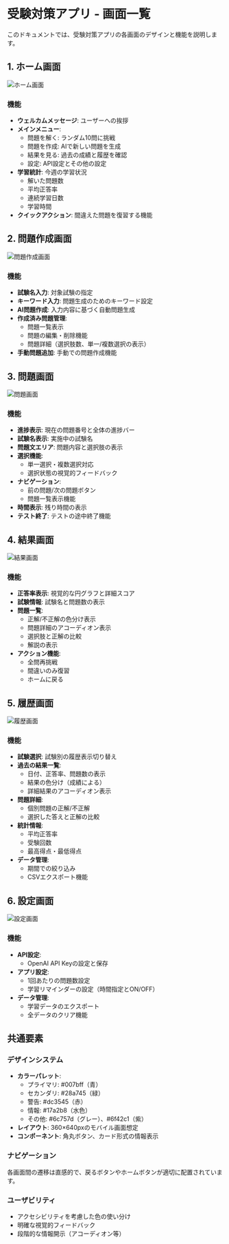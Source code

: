 # 受験対策アプリ - 画面一覧

このドキュメントでは、受験対策アプリの各画面のデザインと機能を説明します。

## 1. ホーム画面
![ホーム画面](home_screen.svg)

### 機能
- **ウェルカムメッセージ**: ユーザーへの挨拶
- **メインメニュー**:
  - 問題を解く: ランダム10問に挑戦
  - 問題を作成: AIで新しい問題を生成
  - 結果を見る: 過去の成績と履歴を確認
  - 設定: API設定とその他の設定
- **学習統計**: 今週の学習状況
  - 解いた問題数
  - 平均正答率
  - 連続学習日数
  - 学習時間
- **クイックアクション**: 間違えた問題を復習する機能

## 2. 問題作成画面
![問題作成画面](create_question_screen.svg)

### 機能
- **試験名入力**: 対象試験の指定
- **キーワード入力**: 問題生成のためのキーワード設定
- **AI問題作成**: 入力内容に基づく自動問題生成
- **作成済み問題管理**:
  - 問題一覧表示
  - 問題の編集・削除機能
  - 問題詳細（選択肢数、単一/複数選択の表示）
- **手動問題追加**: 手動での問題作成機能

## 3. 問題画面
![問題画面](quiz_screen.svg)

### 機能
- **進捗表示**: 現在の問題番号と全体の進捗バー
- **試験名表示**: 実施中の試験名
- **問題文エリア**: 問題内容と選択肢の表示
- **選択機能**: 
  - 単一選択・複数選択対応
  - 選択状態の視覚的フィードバック
- **ナビゲーション**:
  - 前の問題/次の問題ボタン
  - 問題一覧表示機能
- **時間表示**: 残り時間の表示
- **テスト終了**: テストの途中終了機能

## 4. 結果画面
![結果画面](result_screen.svg)

### 機能
- **正答率表示**: 視覚的な円グラフと詳細スコア
- **試験情報**: 試験名と問題数の表示
- **問題一覧**:
  - 正解/不正解の色分け表示
  - 問題詳細のアコーディオン表示
  - 選択肢と正解の比較
  - 解説の表示
- **アクション機能**:
  - 全問再挑戦
  - 間違いのみ復習
  - ホームに戻る

## 5. 履歴画面
![履歴画面](history_screen.svg)

### 機能
- **試験選択**: 試験別の履歴表示切り替え
- **過去の結果一覧**:
  - 日付、正答率、問題数の表示
  - 結果の色分け（成績による）
  - 詳細結果のアコーディオン表示
- **問題詳細**:
  - 個別問題の正解/不正解
  - 選択した答えと正解の比較
- **統計情報**:
  - 平均正答率
  - 受験回数
  - 最高得点・最低得点
- **データ管理**:
  - 期間での絞り込み
  - CSVエクスポート機能

## 6. 設定画面
![設定画面](settings_screen.svg)

### 機能
- **API設定**:
  - OpenAI API Keyの設定と保存
- **アプリ設定**:
  - 1回あたりの問題数設定
  - 学習リマインダーの設定（時間指定とON/OFF）
- **データ管理**:
  - 学習データのエクスポート
  - 全データのクリア機能

## 共通要素

### デザインシステム
- **カラーパレット**:
  - プライマリ: #007bff（青）
  - セカンダリ: #28a745（緑）
  - 警告: #dc3545（赤）
  - 情報: #17a2b8（水色）
  - その他: #6c757d（グレー）、#6f42c1（紫）
- **レイアウト**: 360×640pxのモバイル画面想定
- **コンポーネント**: 角丸ボタン、カード形式の情報表示

### ナビゲーション
各画面間の遷移は直感的で、戻るボタンやホームボタンが適切に配置されています。

### ユーザビリティ
- アクセシビリティを考慮した色の使い分け
- 明確な視覚的フィードバック
- 段階的な情報開示（アコーディオン等）